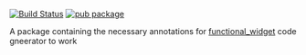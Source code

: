 [![Build Status](https://travis-ci.org/rrousselGit/functional_widget.svg?branch=master)](https://travis-ci.org/rrousselGit/functional_widget)
[![pub package](https://img.shields.io/pub/v/functional_widget.svg)](https://pub.dartlang.org/packages/functional_widget)


A package containing the necessary annotations for [functional_widget](https://github.com/rrousselGit/functional_widget/tree/master/functional_widget) code gneerator to work